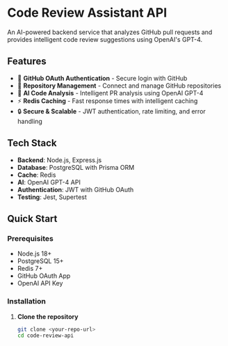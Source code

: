 # Code Review Assistant API

An AI-powered backend service that analyzes GitHub pull requests and provides intelligent code review suggestions using OpenAI's GPT-4.

## Features

- 🔐 **GitHub OAuth Authentication** - Secure login with GitHub
- 📁 **Repository Management** - Connect and manage GitHub repositories
- 🤖 **AI Code Analysis** - Intelligent PR analysis using OpenAI GPT-4
- ⚡ **Redis Caching** - Fast response times with intelligent caching
- 🔒 **Secure & Scalable** - JWT authentication, rate limiting, and error handling

## Tech Stack

- **Backend**: Node.js, Express.js
- **Database**: PostgreSQL with Prisma ORM
- **Cache**: Redis
- **AI**: OpenAI GPT-4 API
- **Authentication**: JWT with GitHub OAuth
- **Testing**: Jest, Supertest

## Quick Start

### Prerequisites

- Node.js 18+
- PostgreSQL 15+
- Redis 7+
- GitHub OAuth App
- OpenAI API Key

### Installation

1. **Clone the repository**
   ```bash
   git clone <your-repo-url>
   cd code-review-api